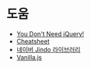# 도움

* [You Don't Need jQuery!](http://blog.garstasio.com/you-dont-need-jquery/)
* [Cheatsheet](http://oscarotero.com/jquery/)
* [네이버 Jindo 라이브러리](http://jindo.dev.naver.com/jindo_home/JindoJS.html)
* [Vanilla.js](http://vanilla-js.com/)
